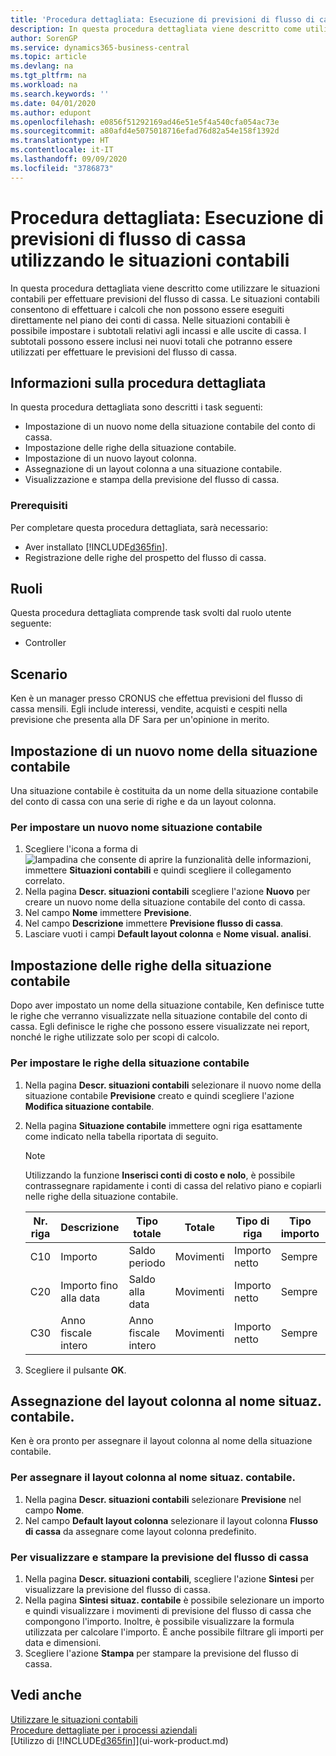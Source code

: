 ```yaml
---
title: 'Procedura dettagliata: Esecuzione di previsioni di flusso di cassa utilizzando le situazioni contabili | Documenti Microsoft'
description: In questa procedura dettagliata viene descritto come utilizzare le situazioni contabili per effettuare previsioni del flusso di cassa. Le situazioni contabili consentono di effettuare i calcoli che non possono essere eseguiti direttamente nel piano dei conti di cassa. Nelle situazioni contabili è possibile impostare i subtotali relativi agli incassi e alle uscite di cassa. I subtotali possono essere inclusi nei nuovi totali che potranno essere utilizzati per effettuare le previsioni del flusso di cassa.
author: SorenGP
ms.service: dynamics365-business-central
ms.topic: article
ms.devlang: na
ms.tgt_pltfrm: na
ms.workload: na
ms.search.keywords: ''
ms.date: 04/01/2020
ms.author: edupont
ms.openlocfilehash: e0856f51292169ad46e51e5f4a540cfa054ac73e
ms.sourcegitcommit: a80afd4e5075018716efad76d82a54e158f1392d
ms.translationtype: HT
ms.contentlocale: it-IT
ms.lasthandoff: 09/09/2020
ms.locfileid: "3786873"
---
```

# <a name="walkthrough-making-cash-flow-forecasts-by-using-account-schedules"></a>Procedura dettagliata: Esecuzione di previsioni di flusso di cassa utilizzando le situazioni contabili
In questa procedura dettagliata viene descritto come utilizzare le situazioni contabili per effettuare previsioni del flusso di cassa. Le situazioni contabili consentono di effettuare i calcoli che non possono essere eseguiti direttamente nel piano dei conti di cassa. Nelle situazioni contabili è possibile impostare i subtotali relativi agli incassi e alle uscite di cassa. I subtotali possono essere inclusi nei nuovi totali che potranno essere utilizzati per effettuare le previsioni del flusso di cassa.  

## <a name="about-this-walkthrough"></a>Informazioni sulla procedura dettagliata  
In questa procedura dettagliata sono descritti i task seguenti:  

- Impostazione di un nuovo nome della situazione contabile del conto di cassa.  
- Impostazione delle righe della situazione contabile.  
- Impostazione di un nuovo layout colonna.  
- Assegnazione di un layout colonna a una situazione contabile.  
- Visualizzazione e stampa della previsione del flusso di cassa.  

### <a name="prerequisites"></a>Prerequisiti  
Per completare questa procedura dettagliata, sarà necessario:  

- Aver installato [!INCLUDE[d365fin](includes/d365fin_md.md)].  
- Registrazione delle righe del prospetto del flusso di cassa.  

## <a name="roles"></a>Ruoli  
Questa procedura dettagliata comprende task svolti dal ruolo utente seguente:  

- Controller  

## <a name="story"></a>Scenario  
Ken è un manager presso CRONUS che effettua previsioni del flusso di cassa mensili. Egli include interessi, vendite, acquisti e cespiti nella previsione che presenta alla DF Sara per un'opinione in merito.  

## <a name="setting-up-a-new-account-schedule-name"></a>Impostazione di un nuovo nome della situazione contabile  
Una situazione contabile è costituita da un nome della situazione contabile del conto di cassa con una serie di righe e da un layout colonna.  

### <a name="to-set-up-a-new-account-schedule-name"></a>Per impostare un nuovo nome situazione contabile  

1.  Scegliere l'icona a forma di ![lampadina che consente di aprire la funzionalità delle informazioni](media/ui-search/search_small.png "Informazioni sull'operazione che si desidera eseguire"), immettere **Situazioni contabili** e quindi scegliere il collegamento correlato.  
2.  Nella pagina **Descr. situazioni contabili** scegliere l'azione **Nuovo** per creare un nuovo nome della situazione contabile del conto di cassa.  
3.  Nel campo **Nome** immettere **Previsione**.  
4.  Nel campo **Descrizione** immettere **Previsione flusso di cassa**.  
5.  Lasciare vuoti i campi **Default layout colonna** e **Nome visual. analisi**.  

## <a name="setting-up-account-schedule-lines"></a>Impostazione delle righe della situazione contabile  
Dopo aver impostato un nome della situazione contabile, Ken definisce tutte le righe che verranno visualizzate nella situazione contabile del conto di cassa. Egli definisce le righe che possono essere visualizzate nei report, nonché le righe utilizzate solo per scopi di calcolo.  

### <a name="to-set-up-account-schedule-lines"></a>Per impostare le righe della situazione contabile  

1.  Nella pagina **Descr. situazioni contabili** selezionare il nuovo nome della situazione contabile **Previsione** creato e quindi scegliere l'azione **Modifica situazione contabile**.  
2.  Nella pagina **Situazione contabile** immettere ogni riga esattamente come indicato nella tabella riportata di seguito.  

    > [!NOTE]  
    >  Utilizzando la funzione **Inserisci conti di costo e nolo**, è possibile contrassegnare rapidamente i conti di cassa del relativo piano e copiarli nelle righe della situazione contabile.  

    |Nr. riga|Descrizione|Tipo totale|Totale|Tipo di riga|Tipo importo|Mostra|  
    |-------|-----------|-------------|--------|--------|-----------|----|
    |C10|Importo|Saldo periodo|Movimenti|Importo netto|Sempre|  
    |C20|Importo fino alla data|Saldo alla data|Movimenti|Importo netto|Sempre|  
    |C30|Anno fiscale intero|Anno fiscale intero|Movimenti|Importo netto|Sempre|  

4.  Scegliere il pulsante **OK**.  

## <a name="assigning-the-column-layout-to-the-account-schedule-name"></a>Assegnazione del layout colonna al nome situaz. contabile.  
Ken è ora pronto per assegnare il layout colonna al nome della situazione contabile.  

### <a name="to-assign-the-column-layout-to-the-account-schedule-name"></a>Per assegnare il layout colonna al nome situaz. contabile.  

1.  Nella pagina **Descr. situazioni contabili** selezionare **Previsione** nel campo **Nome**.  
2.  Nel campo **Default layout colonna** selezionare il layout colonna **Flusso di cassa** da assegnare come layout colonna predefinito.  

### <a name="to-view-and-print-the-cash-flow-forecast"></a>Per visualizzare e stampare la previsione del flusso di cassa  
1.  Nella pagina **Descr. situazioni contabili**, scegliere l'azione **Sintesi** per visualizzare la previsione del flusso di cassa.  
2.  Nella pagina **Sintesi situaz. contabile** è possibile selezionare un importo e quindi visualizzare i movimenti di previsione del flusso di cassa che compongono l'importo. Inoltre, è possibile visualizzare la formula utilizzata per calcolare l'importo. È anche possibile filtrare gli importi per data e dimensioni.  
3.  Scegliere l'azione **Stampa** per stampare la previsione del flusso di cassa.  

## <a name="see-also"></a>Vedi anche  
 [Utilizzare le situazioni contabili](bi-how-work-account-schedule.md)   
 [Procedure dettagliate per i processi aziendali](walkthrough-business-process-walkthroughs.md)  
 [Utilizzo di [!INCLUDE[d365fin](includes/d365fin_md.md)]](ui-work-product.md)
